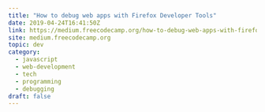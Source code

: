 ```yaml
---
title: "How to debug web apps with Firefox Developer Tools"
date: 2019-04-24T16:41:50Z
link: https://medium.freecodecamp.org/how-to-debug-web-apps-with-firefox-developer-tools-64a9f531af90?source=rss----336d898217ee---4
site: medium.freecodecamp.org
topic: dev
category:
  - javascript
  - web-development
  - tech
  - programming
  - debugging
draft: false
---
```

